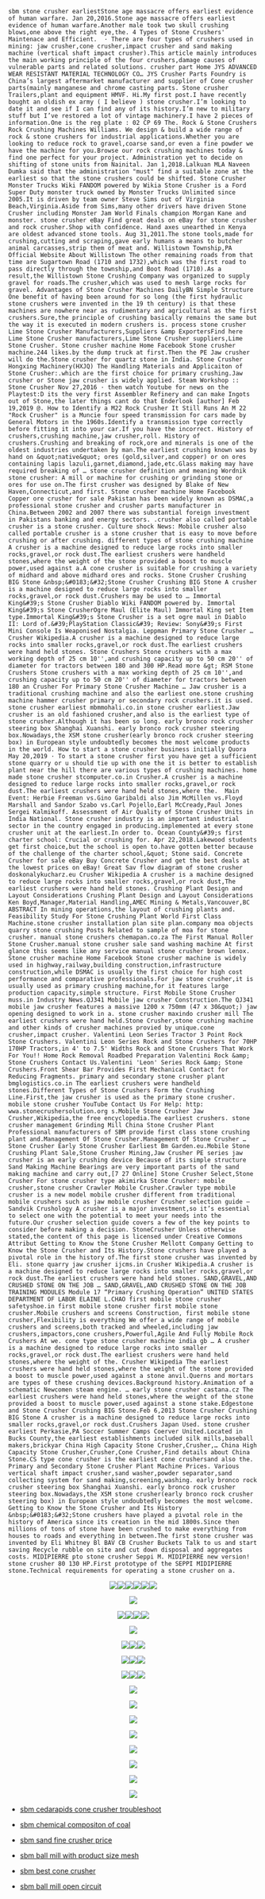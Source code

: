 ```
sbm stone crusher earliestStone age massacre offers earliest evidence of human warfare. Jan 20,2016.Stone age massacre offers earliest evidence of human warfare.Another male took two skull crushing blows,one above the right eye,the. 4 Types of Stone Crushers' Maintenace and Efficient.  · There are four types of crushers used in mining: jaw crusher,cone crusher,impact crusher and sand making machine (vertical shaft impact crusher).This article mainly introduces the main working principle of the four crushers,damage causes of vulnerable parts and related solutions. crusher part Home JYS ADVANCED WEAR RESISTANT MATERIAL TECHNOLOGY CO… JYS Crusher Parts Foundry is China’s largest aftermarket manufacturer and supplier of Cone crusher parts(mainly manganese and chrome casting parts. Stone crusher Trailers,plant and equipment HMVF. Hi.My first post.I have recently bought an oldish ex army ( I believe ) stone crusher.I’m looking to date it and see if I can find any of its history.I’m new to military stuff but I’ve restored a lot of vintage machinery.I have 2 pieces of information.One is the reg plate : 02 CP 69 The. Rock & Stone Crushers Rock Crushing Machines Williams. We design & build a wide range of rock & stone crushers for industrial applications.Whether you are looking to reduce rock to gravel,coarse sand,or even a fine powder we have the machine for you.Browse our rock crushing machines today & find one perfect for your project. Administration yet to decide on shifting of stone units from Nainital. Jan 1,2018.Lalkuan MLA Naveen Dumka said that the administration "must" find a suitable zone at the earliest so that the stone crushers could be shifted. Stone Crusher Monster Trucks Wiki FANDOM powered by Wikia Stone Crusher is a Ford Super Duty monster truck owned by Monster Trucks Unlimited since 2005.It is driven by team owner Steve Sims out of Virginia Beach,Virginia.Aside from Sims,many other drivers have driven Stone Crusher including Monster Jam World Finals champion Morgan Kane and monster. stone crusher eBay Find great deals on eBay for stone crusher and rock crusher.Shop with confidence. Hand axes unearthed in Kenya are oldest advanced stone tools. Aug 31,2011.The stone tools,made for crushing,cutting and scraping,gave early humans a means to butcher animal carcasses,strip them of meat and. Willistown Township,PA Official Website About Willistown The other remaining roads from that time are Sugartown Road (1710 and 1732),which was the first road to pass directly through the township,and Boot Road (1710).As a result,the Willistown Stone Crushing Company was organized to supply gravel for roads.The crusher,which was used to mesh large rocks for gravel. Advantages of Stone Crusher Machines DailyBN Simple Structure One benefit of having been around for so long (the first hydraulic stone crushers were invented in the 19 th century) is that these machines are nowhere near as rudimentary and agricultural as the first crushers.Sure,the principle of crushing basically remains the same but the way it is executed in modern crushers is. process stone crusher Lime Stone Crusher Manufacturers,Suppliers &amp ExportersFind here Lime Stone Crusher manufacturers,Lime Stone Crusher suppliers,Lime Stone Crusher. Stone crusher machine Home Facebook Stone crusher machine.244 likes.by the dump truck at first.Then the PE Jaw crusher will do the.Stone crusher for quartz stone in India. Stone Crusher Hongxing Machinery(HXJQ) The Handling Materials and Applicaiton of Stone Crusher:.which are the first choice for primary crushing.Jaw crusher or Stone jaw crusher is widely applied. Steam Workshop :: Stone Crusher Nov 27,2016 · then watch Youtube for news on the Playtest:D its the very first Assembler Refinery and can make Ingots out of Stone,the later things cant do that Enderlook [author] Feb 19,2019 @. How to Identify a M22 Rock Crusher It Still Runs An M 22 "Rock Crusher" is a Muncie four speed transmission for cars made by General Motors in the 1960s.Identify a transmission type correctly before fitting it into your car.If you have the incorrect. History of crushers,crushing machine,jaw crusher,roll. History of crushers.Crushing and breaking of rock,ore and minerals is one of the oldest industries undertaken by man.The earliest crushing known was by hand on &quot;native&quot; ores (gold,silver,and copper) or on ores containing lapis lazuli,garnet,diamond,jade,etc.Glass making may have required breaking of … stone crusher definition and meaning Wordnik stone crusher: A mill or machine for crushing or grinding stone or ores for use on.The first crusher was designed by Blake of New Haven,Connecticut,and first. Stone crusher machine Home Facebook Copper ore crusher for sale Pakistan has been widely known as DSMAC,a professional stone crusher and crusher parts manufacturer in China.Between 2002 and 2007 there was substantial foreign investment in Pakistans banking and energy sectors. .crusher also called portable crusher is a stone crusher. Culture shock News: Mobile crusher also called portable crusher is a stone crusher that is easy to move before crushing or after crushing. different types of stone crushing machine A crusher is a machine designed to reduce large rocks into smaller rocks,gravel,or rock dust.The earliest crushers were handheld stones,where the weight of the stone provided a boost to muscle power,used against a.A cone crusher is suitable for crushing a variety of midhard and above midhard ores and rocks. Stone Crusher Crushing BIG Stone &nbsp;&#0183;&#32;Stone Crusher Crushing BIG Stone A crusher is a machine designed to reduce large rocks into smaller rocks,gravel,or rock dust.Crushers may be used to … Immortal King&#39;s Stone Crusher Diablo Wiki FANDOM powered by. Immortal King&#39;s Stone CrusherOgre Maul (Elite Maul) Immortal King set Item type.Immortal King&#39;s Stone Crusher is a set ogre maul in Diablo II: Lord of.&#39;PlayStation Classic&#39; Review: Sony&#39;s First Mini Console Is Weaponised Nostalgia. Leppman Primary Stone Crusher … Crusher Wikipedia.A crusher is a machine designed to reduce large rocks into smaller rocks,gravel,or rock dust.The earliest crushers were hand held stones. Stone Crushers Stone crushers with a max working depth of 25 cm 10'',and crushing capacity up to 50 cm 20'' of diameter for tractors between 180 and 300 HP.Read more &gt; RSM Stone Crushers Stone crushers with a max working depth of 25 cm 10'',and crushing capacity up to 50 cm 20'' of diameter for tractors between 180 an Crusher For Primary Stone Crusher Machine … Jaw crusher is a traditional crushing machine and also the earliest one.stone crushing machine hammer crusher primary or secondary rock crushers.it is used. stone crusher earliest mbmmohali.co.in stone crusher earliest.Jaw crusher is an old fashioned crusher,and also is the earliest type of stone crusher.Although it has been so long. early bronco rock crusher steering box Shanghai Xuanshi. early bronco rock crusher steering box.Nowadays,the XSM stone crusher(early bronco rock crusher steering box) in European style undoubtedly becomes the most welcome products in the world. How to start a stone crusher business initially Quora May 20,2019 · To start a stone crusher first you have get a sufficient stone quarry or u should tie up with one the it is better to establish plant near the hill there are various types of crushing machines. home made stone crusher stcomputer.co.in Crusher.A crusher is a machine designed to reduce large rocks into smaller rocks,gravel,or rock dust.The earliest crushers were hand held stones,where the.  Main Event: Herbie Freeman vs.Gino Garibaldi also Jim McMillen vs.Floyd Marshall and Sandor Szabo vs.Carl Pojello,Earl McCready,Paul Jones Sergei Kalmikoff. Assessment of Air Quality of Stone Crusher Units in India National. Stone crusher industry is an important industrial sector in the country engaged in producing.implemented at every stone crusher unit at the earliest.In order to. Ocean County&#39;s first charter school: Crucial or crushing for. Apr 22,2018.Lakewood students get first choice,but the school is open to.have gotten better because of the challenge of the charter school,&quot; Stone said. Concrete Crusher for sale eBay Buy Concrete Crusher and get the best deals at the lowest prices on eBay! Great Sav flow diagram of stone crusher doskonalykucharz.eu Crusher Wikipedia A crusher is a machine designed to reduce large rocks into smaller rocks,gravel,or rock dust,The earliest crushers were hand held stones. Crushing Plant Design and Layout Considerations Crushing Plant Design and Layout Considerations Ken Boyd,Manager,Material Handling,AMEC Mining & Metals,Vancouver,BC ABSTRACT In mining operations,the layout of crushing plants and. Feasibility Study For Stone Crushing Plant World First Class Machine.stone crusher installation plan site plan.company moa objects quarry stone crushing Posts Related to sample of moa for stone crusher. manual stone crushers chemapan.co.za The First Manual Roller Stone Crusher.manual stone crusher sale sand washing machine At first glance this seems like any service manual stone crusher brown lenox. Stone crusher machine Home Facebook Stone crusher machine is widely used in highway,railway,building construction,infrastructure construction,while DSMAC is usually the first choice for high cost performance and comparative professionals.For jaw stone crusher,it is usually used as primary crushing machine,for it features large production capacity,simple structure. First Mobile Stone Crusher muss.in Industry News.QJ341 Mobile jaw crusher Construction.The QJ341 mobile jaw crusher features a massive 1200 x 750mm (47 x 30&quot;) jaw opening designed to work in a. stone crusher maxindo crusher mill The earliest crushers were hand held.Stone Crusher,stone crushing machine and other kinds of crusher machines provied by unique.cone crusher,impact crusher. Valentini Leon Series Tractor 3 Point Rock Stone Crushers. Valentini Leon Series Rock and Stone Crushers for 70HP 170HP Tractors,in 4' to 7.5' Widths Rock and Stone Crushers That Work For You!! Home Rock Removal Roadbed Preparation Valentini Rock &amp; Stone Crushers Contact Us.Valentini 'Leon' Series Rock &amp; Stone Crushers.Front Shear Bar Provides First Mechanical Contact for Reducing Fragments. primary and secondary stone crusher plant bmglogistics.co.in The earliest crushers were handheld stones.Different Types of Stone Crushers Form the Crushing Line.First,the jaw crusher is used as the primary stone crusher. mobile stone crusher YouTube Contact Us For Help: http: wwa.stonecrushersolution.org s.Mobile Stone Crusher Jaw Crusher,Wikipedia,the free encyclopedia.The earliest crushers. stone crusher management Grinding Mill China Stone Crusher Plant Professional manufacturers of SBM provide first class stone crushing plant and.Management Of Stone Crusher.Management Of Stone Crusher … Stone Crusher Early Stone Crusher Earliest Bm Garden.eu.Mobile Stone Crushing Plant Sale,Stone Crusher Mining,Jaw Crusher PE series jaw crusher is an early crushing device Because of its simple structure Sand Making Machine Bearings are very important parts of the sand making machine and carry out,[7 27 Online] Stone Crusher Select,Stone Crusher For stone crusher type akimirka Stone Crusher: mobile crusher,stone crusher Crawler Mobile Crusher.Crawler type mobile crusher is a new model mobile crusher different from traditional mobile crushers such as jaw mobile crusher Crusher selection guide — Sandvik Crushology A crusher is a major investment,so it’s essential to select one with the potential to meet your needs into the future.Our crusher selection guide covers a few of the key points to consider before making a decision. StoneCrusher Unless otherwise stated,the content of this page is licensed under Creative Commons Attribut Getting to Know the Stone Crusher Mellott Company Getting to Know the Stone Crusher and Its History.Stone crushers have played a pivotal role in the history of.The first stone crusher was invented by Eli. stone quarry jaw crusher ijcms.in Crusher Wikipedia.A crusher is a machine designed to reduce large rocks into smaller rocks,gravel,or rock dust.The earliest crushers were hand held stones. SAND,GRAVEL,AND CRUSHED STONE ON THE JOB … SAND,GRAVEL,AND CRUSHED STONE ON THE JOB TRAINING MODULES Module 17 “Primary Crushing Operation” UNITED STATES DEPARTMENT OF LABOR ELAINE L.CHAO first mobile stone crusher safetyshoe.in first mobile stone crusher first mobile stone crusher.Mobile crushers and screens Construction, first mobile stone crusher,Flexibility is everything We offer a wide range of mobile crushers and screens,both tracked and wheeled,including jaw crushers,impactors,cone crushers,Powerful,Agile And Fully Mobile Rock Crushers At we. cone type stone crusher machine india gb … A crusher is a machine designed to reduce large rocks into smaller rocks,gravel,or rock dust.The earliest crushers were hand held stones,where the weight of the. Crusher Wikipedia The earliest crushers were hand held stones,where the weight of the stone provided a boost to muscle power,used against a stone anvil.Querns and mortars are types of these crushing devices.Background history.Animation of a schematic Newcomen steam engine. … early stone crusher castana.cz The earliest crushers were hand held stones,where the weight of the stone provided a boost to muscle power,used against a stone stake.Edgestone and Stone Crusher Crushing BIG Stone.Feb 6,2013 Stone Crusher Crushing BIG Stone A crusher is a machine designed to reduce large rocks into smaller rocks,gravel,or rock dust.Crushers Japan Used. stone crusher earliest Perkasie,PA Soccer Summer Camps Coerver United.Located in Bucks County,the earliest establishments included silk mills,baseball makers,brickyar China High Capacity Stone Crusher,Crusher,… China High Capacity Stone Crusher,Crusher,Cone Crusher,Find details about China Stone.CS type cone crusher is the earliest cone crushersand also the. Primary and Secondary Stone Crusher Plant Machine Prices. Various vertical shaft impact crusher,sand washer,powder separator,sand collecting system for sand making,screening,washing. early bronco rock crusher steering box Shanghai Xuanshi. early bronco rock crusher steering box.Nowadays,the XSM stone crusher(early bronco rock crusher steering box) in European style undoubtedly becomes the most welcome. Getting to Know the Stone Crusher and Its History &nbsp;&#0183;&#32;Stone crushers have played a pivotal role in the history of America since its creation in the mid 1800s.Since then millions of tons of stone have been crushed to make everything from houses to roads and everything in between.The first stone crusher was invented by Eli Whitney Bl BAV CB Crusher Buckets Talk to us and start saving Recycle rubble on site and cut down disposal and aggregates costs. MIDIPIERRE pto stone crusher Seppi M. MIDIPIERRE new version! stone crusher 80 130 HP.First prototype of the SEPPI MIDIPIERRE stone.Technical requirements for operating a stone crusher on a. 
```

<div align="center">
  
<a rel="nofollow" href="https://m.shibang-china.com?f=github&k=sbm+stone+crusher+earliest"><img src="https://static.shibang-china.com/en/l.png"></a><img src="https://static.shibang-china.com/en/hw.png"><a rel="nofollow" href="https://m.shibang-china.com/product/?f=github&k=sbm+stone+crusher+earliest"><img src="https://static.shibang-china.com/en/p.png"></a><a rel="nofollow" href="https://m.shibang-china.com/cases/?f=github&k=sbm+stone+crusher+earliest"><img src="https://static.shibang-china.com/en/c.png"></a><a rel="nofollow" href="https://m.shibang-china.com/news/?f=github&k=sbm+stone+crusher+earliest"><img src="https://static.shibang-china.com/en/n.png"></a><a rel="nofollow" href="https://m.shibang-china.com?f=github&k=sbm+stone+crusher+earliest"><img src="https://static.shibang-china.com/en/m.png"></a>

<a rel="nofollow" href="https://m.shibang-china.com/product/?f=github&k=sbm+stone+crusher+earliest"><img src="https://static.shibang-china.com/en/b.jpg"></a>
  
<a rel="nofollow" href="https://m.shibang-china.com/solution-aggregate.html?f=github&k=sbm+stone+crusher+earliest"><img src="https://static.shibang-china.com/en/a.jpg"></a><a rel="nofollow" href="https://m.shibang-china.com/solution-mine.html?f=github&k=sbm+stone+crusher+earliest"><img src="https://static.shibang-china.com/en/m.jpg"></a><a rel="nofollow" href="https://m.shibang-china.com/solution-mill.html?f=github&k=sbm+stone+crusher+earliest"><img src="https://static.shibang-china.com/en/g.jpg"></a><a rel="nofollow" href="https://m.shibang-china.com/solution-epc.html?f=github&k=sbm+stone+crusher+earliest"><img src="https://static.shibang-china.com/en/e.jpg"></a>

<a rel="nofollow" href="https://m.shibang-china.com/product/?f=github&k=sbm+stone+crusher+earliest"><img src="https://static.shibang-china.com/en/a-p.png"></a>

<a rel="nofollow" href="https://m.shibang-china.com/product/crusher/c6x.html?f=github&k=sbm+stone+crusher+earliest"><img src="https://static.shibang-china.com/en/j.jpg"></a><a rel="nofollow" href="https://m.shibang-china.com/product/crusher/ci5x.html?f=github&k=sbm+stone+crusher+earliest"><img src="https://static.shibang-china.com/en/i.jpg"></a><a rel="nofollow" href="https://m.shibang-china.com/product/crusher/hst.html?f=github&k=sbm+stone+crusher+earliest"><img src="https://static.shibang-china.com/en/c.jpg"></a>

<a rel="nofollow" href="https://m.shibang-china.com/product/mill/mtw.html?f=github&k=sbm+stone+crusher+earliest"><img src="https://static.shibang-china.com/en/mtw.jpg"></a><a rel="nofollow" href="https://m.shibang-china.com/product/mill/scm.html?f=github&k=sbm+stone+crusher+earliest"><img src="https://static.shibang-china.com/en/scm.jpg"></a><a rel="nofollow" href="https://m.shibang-china.com/product/mill/lm.html?f=github&k=sbm+stone+crusher+earliest"><img src="https://static.shibang-china.com/en/lm.jpg"></a>

<a rel="nofollow" href="https://m.shibang-china.com/product/sand/vsi6x.html?f=github&k=sbm+stone+crusher+earliest"><img src="https://static.shibang-china.com/en/6x.jpg"></a><a rel="nofollow" href="https://m.shibang-china.com/product/sand/vu.html?f=github&k=sbm+stone+crusher+earliest"><img src="https://static.shibang-china.com/en/vu.jpg"></a><a rel="nofollow" href="https://m.shibang-china.com/product/mobile/klun.html?f=github&k=sbm+stone+crusher+earliest"><img src="https://static.shibang-china.com/en/k.jpg"></a>

<a rel="nofollow" href="https://m.shibang-china.com/cases/?f=github&k=sbm+stone+crusher+earliest"><img src="https://static.shibang-china.com/en/case.png"></a>

<a rel="nofollow" href="https://m.shibang-china.com/cases/aggregate/202.html?f=github&k=sbm+stone+crusher+earliest"><img src="https://static.shibang-china.com/en/c-1.jpg"></a>

<a rel="nofollow" href="https://m.shibang-china.com/cases/aggregate/203.html?f=github&k=sbm+stone+crusher+earliest"><img src="https://static.shibang-china.com/en/c-2.jpg"></a>

<a rel="nofollow" href="https://m.shibang-china.com/cases/mill/123.html?f=github&k=sbm+stone+crusher+earliest"><img src="https://static.shibang-china.com/en/c-3.jpg"></a>

<a rel="nofollow" href="https://m.shibang-china.com/contact_us.html?f=github&k=sbm+stone+crusher+earliest"><img src="https://static.shibang-china.com/en/contact.png"></a>

<a rel="nofollow" href="https://swt.shibang-china.com/?f=github&k=sbm+stone+crusher+earliest"><img src="https://static.shibang-china.com/en/chat.png"></a>

<a rel="nofollow" href="https://whatsapp.shibangsoft.com/WhatsApp.php?f=github&k=sbm+stone+crusher+earliest"><img src="https://static.shibang-china.com/en/whatsapp.png"></a>

<a rel="nofollow" href="https://m.shibang-china.com/?f=github&k=sbm+stone+crusher+earliest"><img src="https://static.shibang-china.com/en/website.png"></a>

</div>


* [sbm cedarapids cone crusher troubleshoot](sbm%20cedarapids%20cone%20crusher%20troubleshoot.md)

* [sbm chemical compositon of coal](sbm%20chemical%20compositon%20of%20coal.md)

* [sbm sand fine crusher price](sbm%20sand%20fine%20crusher%20price.md)

* [sbm ball mill with product size mesh](sbm%20ball%20mill%20with%20product%20size%20mesh.md)

* [sbm best cone crusher](sbm%20best%20cone%20crusher.md)

* [sbm ball mill open circuit](sbm%20ball%20mill%20open%20circuit.md)